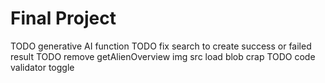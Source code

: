 # Final Project

<!-- final_project -->
TODO generative AI function
TODO fix search to create success or failed result
TODO remove getAlienOverview img src load blob crap
TODO code validator toggle
